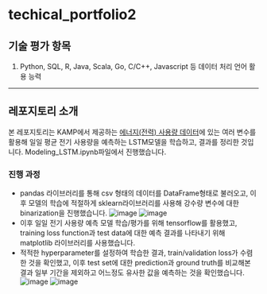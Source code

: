# techical_portfolio2

## 기술 평가 항목
1. Python, SQL, R, Java, Scala, Go, C/C++, Javascript 등 데이터 처리 언어 활용 능력
---
## 레포지토리 소개
본 레포지토리는 KAMP에서 제공하는 [에너지(전력) 사용량 데이터](https://www.kamp-ai.kr/aidataDetail?AI_SEARCH=%EC%A0%84%EA%B8%B0&page=1&DATASET_SEQ=27&EQUIP_SEL=&GUBUN_SEL=&FILE_TYPE_SEL=&WDATE_SEL=)에 있는 여러 변수를 활용해 일일 평균 전기 사용량을 예측하는 LSTM모델을 학습하고, 결과를 정리한 것입니다. Modeling_LSTM.ipynb파일에서 진행했습니다.

### 진행 과정
- pandas 라이브러리를 통해 csv 형태의 데이터를 DataFrame형태로 불러오고, 이후 모델의 학습에 적절하게 sklearn라이브러리를 사용해 강수량 변수에 대한 binarization을 진행했습니다.
![image](https://github.com/gombumsoo/techical_portfolio2/assets/69720752/37f9e8fb-6c68-4f2a-a794-1a0ed6b91a26)
![image](https://github.com/gombumsoo/techical_portfolio2/assets/69720752/214eb306-53ed-4ba3-b43c-4dd21aa8a5ae)
- 이후 일일 전기 사용량 예측 모델 학습/평가를 위해 tensorflow를 활용했고, training loss function과 test data에 대한 예측 결과를 나타내기 위해 matplotlib 라이브러리를 사용했습니다.
- 적적한 hyperparameter를 설정하여 학습한 결과, train/validation loss가 수렴한 것을 확인했고, 이후 test set에 대한 prediction과 ground truth를 비교해본 결과 일부 기간을 제외하고 어느정도 유사한 값을 예측하는 것을 확인했습니다.
![image](https://github.com/gombumsoo/techical_portfolio2/assets/69720752/a048a850-5f9a-42aa-a53d-807f99600ddc)
![image](https://github.com/gombumsoo/techical_portfolio2/assets/69720752/f5ae185c-61d7-4f55-a7b0-d9cd919dff02)



